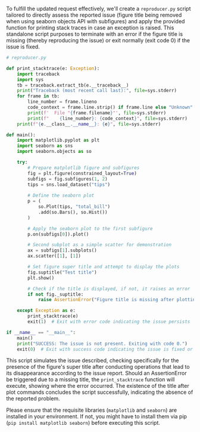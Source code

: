 To fulfill the updated request effectively, we'll create a `reproducer.py` script tailored to directly assess the reported issue (figure title being removed when using seaborn objects API with subfigures) and apply the provided function for printing stack traces in case an exception is raised. This standalone script purposes to terminate with an error if the figure title is missing (thereby reproducing the issue) or exit normally (exit code 0) if the issue is fixed.

```python
# reproducer.py

def print_stacktrace(e: Exception):
    import traceback
    import sys
    tb = traceback.extract_tb(e.__traceback__)
    print("Traceback (most recent call last):", file=sys.stderr)
    for frame in tb:
        line_number = frame.lineno
        code_context = frame.line.strip() if frame.line else "Unknown"
        print(f'  File "{frame.filename}"', file=sys.stderr)
        print(f"    {line_number}: {code_context}", file=sys.stderr)
    print(f"{e.__class__.__name__}: {e}", file=sys.stderr)

def main():
    import matplotlib.pyplot as plt
    import seaborn as sns
    import seaborn.objects as so

    try:
        # Prepare matplotlib figure and subfigures
        fig = plt.figure(constrained_layout=True)
        subfigs = fig.subfigures(1, 2)
        tips = sns.load_dataset("tips")
        
        # Define the seaborn plot
        p = (
            so.Plot(tips, "total_bill")
            .add(so.Bars(), so.Hist())
        )

        # Apply the seaborn plot to the first subfigure
        p.on(subfigs[0]).plot()

        # Second subplot as a simple scatter for demonstration
        ax = subfigs[1].subplots()
        ax.scatter([1], [1])

        # Set figure super title and attempt to display the plots
        fig.suptitle("Test title")
        plt.show()

        # Check if the title is displayed, if not, it raises an error
        if not fig._suptitle:
            raise AssertionError("Figure title is missing after plotting with seaborn objects API.")

    except Exception as e:
        print_stacktrace(e)
        exit(1)  # Exit with error code indicating the issue persists

if __name__ == "__main__":
    main()
    print("SUCCESS: The issue is not present. Exiting with code 0.")
    exit(0)  # Exit with success code indicating the issue is fixed or not encountered
```

This script simulates the issue described, checking specifically for the presence of the figure's super title after conducting operations that lead to its disappearance according to the issue report. Should an AssertionError be triggered due to a missing title, the `print_stacktrace` function will execute, showing where the error occurred. The existence of the title after plot commands concludes the script successfully, indicating the absence of the reported problem.

Please ensure that the requisite libraries (`matplotlib` and `seaborn`) are installed in your environment. If not, you might have to install them via pip (`pip install matplotlib seaborn`) before executing this script.